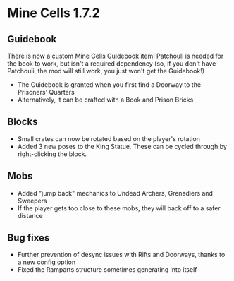 # Mine Cells 1.7.2

## Guidebook

There is now a custom Mine Cells Guidebook item! [Patchouli](https://modrinth.com/mod/patchouli) is needed for the book
to work, but isn't a required dependency (so, if you don't have Patchouli, the mod will still work, you just won't get the Guidebook!)

- The Guidebook is granted when you first find a Doorway to the Prisoners' Quarters
- Alternatively, it can be crafted with a Book and Prison Bricks

## Blocks

- Small crates can now be rotated based on the player's rotation
- Added 3 new poses to the King Statue. These can be cycled through by right-clicking the block.

## Mobs

- Added "jump back" mechanics to Undead Archers, Grenadiers and Sweepers
- If the player gets too close to these mobs, they will back off to a safer distance

## Bug fixes

- Further prevention of desync issues with Rifts and Doorways, thanks to a new config option 
- Fixed the Ramparts structure sometimes generating into itself
